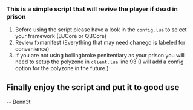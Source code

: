 ### This is a simple script that will revive the player if dead in prison
1) Before using the script please have a look in the `config.lua` to select your framework (BJCore or QBCore) 
2) Review fxmanifest (Everything that may need chanegd is labeled for convenience)
3) If you are not using bollingbroke penitentiary as your prison you will need to setup the polyzone in `client.lua` line 93 (I will add a config option for the polyzone in the future.)

## Finally enjoy the script and put it to good use
-- Benn3t